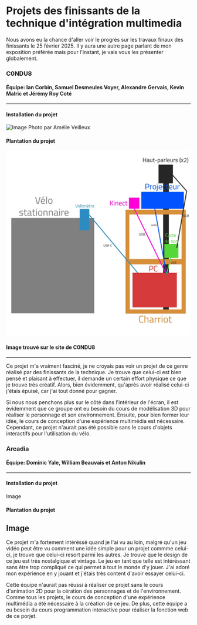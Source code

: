 # Projets des finissants de la technique d'intégration multimedia #
Nous avons eu la chance d'aller voir le progrès sur les travaux finaux des finissants le 25 février 2025. Il y aura une autre page parlant de mon exposition préférée mais pour l'instant, je vais vous les présenter globalement.
### C0NDU8 ###
#### Équipe: Ian Corbin, Samuel Desmeules Voyer, Alexandre Gervais, Kevin Malric et Jérémy Roy Coté ####
---------------
#### Installation du projet ####
![Image](media/C0NDU8_installation.heic)
Photo par Amélie Veilleux
#### Plantation du projet ####
![Image](media/C0NDU8_plantation.webp)
#### Image trouvé sur le site de C0NDU8 ####
---------------

Ce projet m'a vraiment fasciné, je ne croyais pas voir un projet de ce genre réalisé par des finissants de la technique. Je trouve que celui-ci est bien pensé et plaisant à effectuer, il demande un certain effort physique ce que je trouve très créatif. Alors, bien évidemment, qu'après avoir réalisé celui-ci j'étais épuisé, car j'ai tout donné pour gagner.

Si nous nous penchons plus sur le côté dans l'intérieur de l'écran, il est évidemment que ce groupe ont eu besoin du cours de modélisation 3D pour réaliser le personnage et son environnement. Ensuite, pour bien former leur idée, le cours de conception d'une expérience multimédia est nécessaire. Cependant, ce projet n'aurait pas été possible sans le cours d'objets interactifs pour l'utilisation du vélo.

### Arcadia ###
#### Équipe: Dominic Yale, William Beauvais et Anton Nikulin ####
---------------
#### Installation du projet ####
Image
#### Plantation du projet ####
Image
---------------

Ce projet m'a fortement intéréssé quand je l'ai vu au loin, malgré qu'un jeu vidéo peut être vu comment une idée simple pour un projet commme celui-ci, je trouve que celui-ci resort parmi les autres. Je trouve que le design de ce jeu  est très nostalgique et vintage. Le jeu en tant que telle est intéréssant sans être trop compliqué ce qui permet à tout le monde d'y jouer. J'ai adoré mon expérience en y jouant et j'étais très content d'avoir essayer celui-ci. 

Cette équipe n'aurait pas réussi à réaliser ce projet sans le cours d'animation 2D pour la cération des personnages et de l'environnement. Comme tous les projets, le cours de conception d'une expérience multimédia a été nécessaire à la création de ce jeu. De plus, cette équipe a eu besoin du cours programmation interactive pour réaliser la fonction web de ce porjet.

